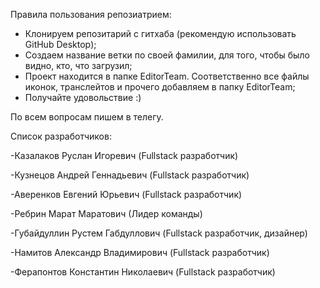 Правила пользования репозиатрием:

- Клонируем репозитарий с гитхаба (рекомендую использовать GitHub Desktop);
- Создаем название ветки по своей фамилии, для того, чтобы было видно, кто, что загрузил;
- Проект находится в папке EditorTeam. Соответственно все файлы иконок, транслейтов и прочего добавляем в папку EditorTeam;
- Получайте удовольствие :)

По всем вопросам пишем в телегу.

Список разработчиков:

-Казалаков Руслан Игоревич (Fullstack разработчик)

-Кузнецов Андрей Геннадьевич (Fullstack разработчик)

-Аверенков Евгений Юрьевич (Fullstack разработчик)

-Ребрин Марат Маратович (Лидер команды)

-Губайдуллин Рустем Габдуллович (Fullstack разработчик, дизайнер)

-Намитов Александр Владимирович (Fullstack разработчик)

-Ферапонтов Константин Николаевич (Fullstack разработчик)


